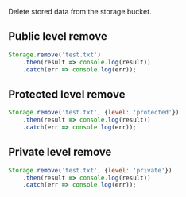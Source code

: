 Delete stored data from the storage bucket.

## Public level remove

```javascript
Storage.remove('test.txt')
    .then(result => console.log(result))
    .catch(err => console.log(err));
```

## Protected level remove

```javascript
Storage.remove('test.txt', {level: 'protected'})
    .then(result => console.log(result))
    .catch(err => console.log(err));
```

## Private level remove

```javascript
Storage.remove('test.txt', {level: 'private'})
    .then(result => console.log(result))
    .catch(err => console.log(err));
